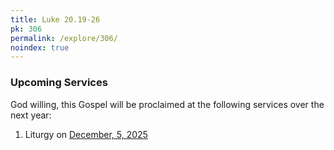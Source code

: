 ```yaml
---
title: Luke 20.19-26
pk: 306
permalink: /explore/306/
noindex: true
---
```


### Upcoming Services

God willing, this Gospel will be proclaimed at the following services over the next year:


1. Liturgy on [December,  5, 2025](https://orthocal.info/readings/gregorian/2025/12/05/)

